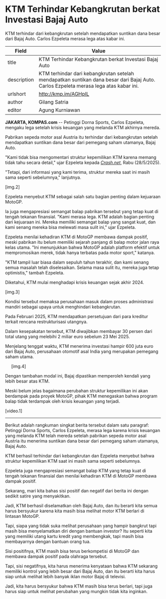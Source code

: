 # KTM Terhindar Kebangkrutan berkat Investasi Bajaj Auto

KTM terhindar dari kebangkrutan setelah mendapatkan suntikan dana besar dari Bajaj Auto. Carlos Ezpeleta merasa lega atas kabar ini.

| Field       | Value                                                       |
|-------------|-------------------------------------------------------------|
| title       | KTM Terhindar Kebangkrutan berkat Investasi Bajaj Auto |
| description | KTM terhindar dari kebangkrutan setelah mendapatkan suntikan dana besar dari Bajaj Auto. Carlos Ezpeleta merasa lega atas kabar ini. |
| urlshort    | http://kmp.im/AGHpIL |
| author      | Gilang Satria |
| editor      | Agung Kurniawan |

**JAKARTA, KOMPAS.com** -- Petinggi Dorna Sports, Carlos Ezpeleta, mengaku lega setelah krisis keuangan yang melanda KTM akhirnya mereda.

Pabrikan sepeda motor asal Austria itu terhindar dari kebangkrutan setelah mendapatkan suntikan dana besar dari pemegang saham utamanya, Bajaj Auto.

\"Kami tidak bisa mengomentari struktur kepemilikan KTM karena memang tidak tahu secara detail,\" ujar Ezpeleta kepada [*Crash.net*](https://www.crash.net/motogp/news/1071441/1/motogp-relieved-ktms-financial-crisis-saga-over), Rabu (28/5/2025).

\"Tetapi, dari informasi yang kami terima, struktur mereka saat ini masih sama seperti sebelumnya,\" lanjutnya.

\[img.2\]

Ezpeleta menyebut KTM sebagai salah satu bagian penting dalam kejuaraan MotoGP.

Ia juga mengapresiasi semangat balap pabrikan tersebut yang tetap kuat di tengah tekanan finansial. \"Kami merasa lega. KTM adalah bagian penting dari kejuaraan ini. Mereka memiliki semangat balap yang sangat kuat, dan kami senang mereka bisa melewati masa sulit ini,\" ujar Ezpeleta.

Ezpeleta menilai kehadiran KTM di MotoGP membawa dampak positif, meski pabrikan itu belum memiliki sejarah panjang di balap motor jalan raya kelas utama. \"Ini menunjukkan bahwa MotoGP adalah platform efektif untuk mempromosikan merek, tidak hanya terbatas pada motor sport,\" katanya.

\"KTM tampil luar biasa dalam sepuluh tahun terakhir, dan kami senang semua masalah telah diselesaikan. Selama masa sulit itu, mereka juga tetap optimistis,\" tambah Ezpeleta.

Diketahui, KTM mulai menghadapi krisis keuangan sejak akhir 2024.

\[img.3\]

Kondisi tersebut memaksa perusahaan masuk dalam proses administrasi mandiri sebagai upaya untuk menghindari kebangkrutan.

Pada Februari 2025, KTM mendapatkan persetujuan dari para kreditur terkait rencana restrukturisasi utangnya.

Dalam kesepakatan tersebut, KTM diwajibkan membayar 30 persen dari total utang yang melebihi 2 miliar euro sebelum 23 Mei 2025.

Menjelang tenggat waktu, KTM menerima investasi hampir 600 juta euro dari Bajaj Auto, perusahaan otomotif asal India yang merupakan pemegang saham utama.

     \[img.4\]

Dengan tambahan modal ini, Bajaj dipastikan memperoleh kendali yang lebih besar atas KTM.

Meski belum jelas bagaimana perubahan struktur kepemilikan ini akan berdampak pada proyek MotoGP, pihak KTM menegaskan bahwa program balap tidak terdampak oleh krisis keuangan yang terjadi.

\[video.1\]  

---
Berikut adalah rangkuman singkat berita tersebut dalam satu paragraf: Petinggi Dorna Sports, Carlos Ezpeleta, merasa lega karena krisis keuangan yang melanda KTM telah mereda setelah pabrikan sepeda motor asal Austria itu menerima suntikan dana besar dari pemegang saham utamanya, Bajaj Auto.

 KTM berhasil terhindar dari kebangkrutan dan Ezpeleta menyebut bahwa struktur kepemilikan KTM saat ini masih sama seperti sebelumnya.

 Ezpeleta juga mengapresiasi semangat balap KTM yang tetap kuat di tengah tekanan finansial dan menilai kehadiran KTM di MotoGP membawa dampak positif.



Sekarang, mari kita bahas sisi positif dan negatif dari berita ini dengan sedikit satire yang menyakitkan.

 Jadi, KTM berhasil diselamatkan oleh Bajaj Auto, dan itu berarti kita semua harus bersyukur karena kita masih bisa melihat motor KTM berlari di lintasan MotoGP.

 Tapi, siapa yang tidak suka melihat perusahaan yang hampir bangkrut tapi masih bisa menyelamatkan diri dengan bantuan investor? Itu seperti kita yang memiliki utang kartu kredit yang membengkak, tapi masih bisa membayarnya dengan bantuan orang tua.

 Sisi positifnya, KTM masih bisa terus berkompetisi di MotoGP dan membawa dampak positif pada olahraga tersebut.

 Tapi, sisi negatifnya, kita harus menerima kenyataan bahwa KTM sekarang memiliki kontrol yang lebih besar dari Bajaj Auto, dan itu berarti kita harus siap untuk melihat lebih banyak iklan motor Bajaj di televisi.

 Jadi, kita harus bersyukur bahwa KTM masih bisa terus berlari, tapi juga harus siap untuk melihat perubahan yang mungkin tidak kita inginkan.
